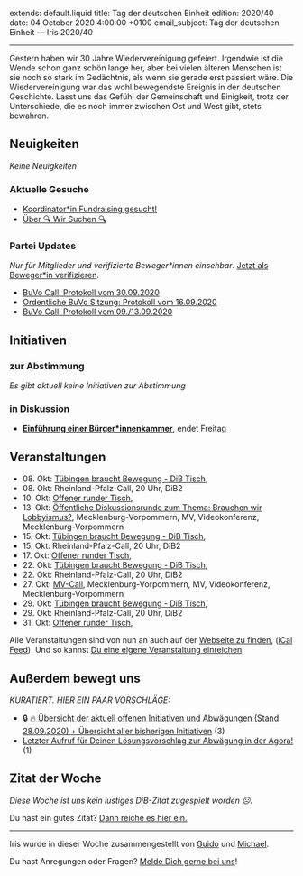 
extends: default.liquid
title: Tag der deutschen Einheit
edition: 2020/40
date: 04 October 2020 4:00:00 +0100
email_subject: Tag der deutschen Einheit — Iris 2020/40

---
Gestern haben wir 30 Jahre Wiedervereinigung gefeiert. Irgendwie ist die Wende schon ganz schön lange her, aber bei vielen älteren Menschen ist sie noch so stark im Gedächtnis, als wenn sie gerade erst passiert wäre.
Die Wiedervereinigung war das wohl bewegendste Ereignis in der deutschen Geschichte. Lasst uns das Gefühl der Gemeinschaft und Einigkeit, trotz der Unterschiede, die es noch immer zwischen Ost und West gibt, stets bewahren.

## Neuigkeiten

_Keine Neuigkeiten_

### Aktuelle Gesuche

 - [Koordinator*in Fundraising gesucht!](https://marktplatz.bewegung.jetzt/t/koordinator-in-fundraising-gesucht/35505)
 - [Über 🔍 Wir Suchen 🔍](https://marktplatz.bewegung.jetzt/t/ueber-wir-suchen/8837)

### Partei Updates

_Nur für Mitglieder und verifizierte Beweger\*innen einsehbar_. [Jetzt als Beweger\*in verifizieren](https://bewegung.jetzt/bewegerin-werden/).

 - [BuVo Call: Protokoll vom 30.09.2020](https://marktplatz.bewegung.jetzt/t/buvo-call-protokoll-vom-30-09-2020/35635)
 - [Ordentliche BuVo Sitzung: Protokoll vom 16.09.2020](https://marktplatz.bewegung.jetzt/t/ordentliche-buvo-sitzung-protokoll-vom-16-09-2020/35421)
 - [BuVo Call: Protokoll vom 09./13.09.2020](https://marktplatz.bewegung.jetzt/t/buvo-call-protokoll-vom-09-13-09-2020/35406)

## Initiativen

### zur Abstimmung
_Es gibt aktuell keine Initiativen zur Abstimmung_

### in Diskussion
 - **[Einführung einer Bürger*innenkammer](https://abstimmen.bewegung.jetzt/initiative/303-einfuhrung-einer-burgerinnenkammer)**, endet Freitag


## Veranstaltungen

 - 08.&nbsp;Okt: [Tübingen braucht Bewegung - DiB Tisch](https://bewegung.jetzt/veranstaltungen/tuebingen-braucht-bewegung-dib-tisch-2-2020-10-08/),
 - 08.&nbsp;Okt: Rheinland-Pfalz-Call, 20 Uhr, DiB2 
 - 10.&nbsp;Okt: [Offener runder Tisch](https://bewegung.jetzt/veranstaltungen/offener-runder-tisch-2020-10-10/), 
 - 13.&nbsp;Okt: [Öffentliche Diskussionsrunde zum Thema: Brauchen wir Lobbyismus?](https://bewegung.jetzt/veranstaltungen/oeffentliche-diskussionsrunde-zum-thema-brauchen-wir-lobbyismus/), Mecklenburg-Vorpommern, MV, Videokonferenz, Mecklenburg-Vorpommern
 - 15.&nbsp;Okt: [Tübingen braucht Bewegung - DiB Tisch](https://bewegung.jetzt/veranstaltungen/tuebingen-braucht-bewegung-dib-tisch-2-2020-10-15/), 
 - 15.&nbsp;Okt: Rheinland-Pfalz-Call, 20 Uhr, DiB2
 - 17.&nbsp;Okt: [Offener runder Tisch](https://bewegung.jetzt/veranstaltungen/offener-runder-tisch-2020-10-17/), 
 - 22.&nbsp;Okt: [Tübingen braucht Bewegung - DiB Tisch](https://bewegung.jetzt/veranstaltungen/tuebingen-braucht-bewegung-dib-tisch-2-2020-10-22/), 
 - 22.&nbsp;Okt: Rheinland-Pfalz-Call, 20 Uhr, DiB2
 - 27.&nbsp;Okt: [MV-Call](https://bewegung.jetzt/veranstaltungen/mv-call/), Mecklenburg-Vorpommern, MV, Videokonferenz, Mecklenburg-Vorpommern
 - 29.&nbsp;Okt: [Tübingen braucht Bewegung - DiB Tisch](https://bewegung.jetzt/veranstaltungen/tuebingen-braucht-bewegung-dib-tisch-2-2020-10-29/), 
 - 29.&nbsp;Okt: Rheinland-Pfalz-Call, 20 Uhr, DiB2
 - 31.&nbsp;Okt: [Offener runder Tisch](https://bewegung.jetzt/veranstaltungen/offener-runder-tisch-2020-10-31/),


Alle Veranstaltungen sind von nun an auch auf der [Webseite zu finden](https://bewegung.jetzt/veranstaltungen/), ([iCal Feed](https://bewegung.jetzt/?ical=1)). Und so kannst [Du eine eigene Veranstaltung einreichen](https://marktplatz.bewegung.jetzt/t/eine-veranstaltung-auf-der-webseite-einreichen/21379).


## Außerdem bewegt uns

_KURATIERT. HIER EIN PAAR VORSCHLÄGE:_
 - 🔒 [:fire: Übersicht der aktuell offenen Initiativen und Abwägungen (Stand 28.09.2020) + Übersicht aller bisherigen Initiativen](https://marktplatz.bewegung.jetzt/t/uebersicht-der-aktuell-offenen-initiativen-und-abwaegungen-stand-28-09-2020-uebersicht-aller-bisherigen-initiativen/8430) (3)
 - [Letzter Aufruf für Deinen Lösungsvorschlag zur Abwägung in der Agora!](https://marktplatz.bewegung.jetzt/t/letzter-aufruf-fuer-deinen-loesungsvorschlag-zur-abwaegung-in-der-agora/35601) (1)


## Zitat der Woche
_Diese Woche ist uns kein lustiges DiB-Zitat zugespielt worden ☹._

Du hast ein gutes Zitat? [Dann reiche es hier ein.](https://marktplatz.bewegung.jetzt/t/lustige-dib-zitate/10175)


---

Iris wurde in dieser Woche zusammengestellt von [Guido](https://marktplatz.bewegung.jetzt/u/Guido/) und [Michael](https://marktplatz.bewegung.jetzt/u/MichaelVoss/).

Du hast Anregungen oder Fragen? [Melde Dich gerne bei uns](https://marktplatz.bewegung.jetzt/t/neu-iris-die-woechtliche-zusammenfasssung-zum-sonntagsbrunch/10990)!

